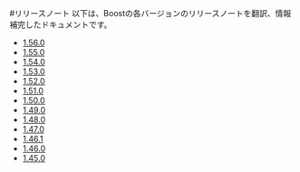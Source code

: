 #リリースノート
以下は、Boostの各バージョンのリリースノートを翻訳、情報補完したドキュメントです。

- [1.56.0](./version/1_56_0.md)
- [1.55.0](./version/1_55_0.md)
- [1.54.0](./version/1_54_0.md)
- [1.53.0](./version/1_53_0.md)
- [1.52.0](./version/1_52_0.md)
- [1.51.0](./version/1_51_0.md)
- [1.50.0](./version/1_50_0.md)
- [1.49.0](./version/1_49_0.md)
- [1.48.0](./version/1_48_0.md)
- [1.47.0](./version/1_47_0.md)
- [1.46.1](./version/1_46_1.md)
- [1.46.0](./version/1_46_0.md)
- [1.45.0](./version/1_45_0.md)


